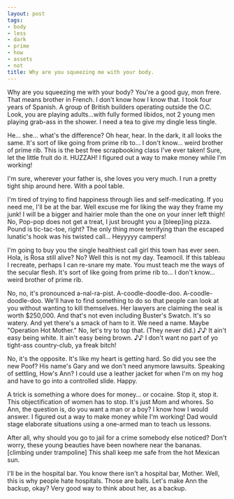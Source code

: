 ```yaml
---
layout: post
tags:
- body
- less
- dark
- prime
- how
- assets
- not
title: Why are you squeezing me with your body.
---
```


Why are you squeezing me with your body? You're a good guy, mon frere. That means brother in French. I don't know how I know that. I took four years of Spanish. A group of British builders operating outside the O.C. Look, you are playing adults…with fully formed libidos, not 2 young men playing grab-ass in the shower. I need a tea to give my dingle less tingle. 

He… she… what's the difference? Oh hear, hear. In the dark, it all looks the same. It's sort of like going from prime rib to… I don't know… weird brother of prime rib. This is the best free scrapbooking class I've ever taken! Sure, let the little fruit do it. HUZZAH! I figured out a way to make money while I'm working! 

I'm sure, wherever your father is, she loves you very much. I run a pretty tight ship around here. With a pool table. 

I'm tired of trying to find happiness through lies and self-medicating. If you need me, I'll be at the bar. Well excuse me for liking the way they frame my junk! I will be a bigger and hairier mole than the one on your inner left thigh! No, Pop-pop does not get a treat, I just brought you a [bleep]ing pizza. Pound is tic-tac-toe, right? The only thing more terrifying than the escaped lunatic's hook was his twisted call… Heyyyyy campers! 

I'm going to buy you the single healthiest call girl this town has ever seen. Hola, is Rosa still alive? No? Well this is not my day. Teamocil. If this tableau I recreate, perhaps I can re-snare my mate. You must teach me the ways of the secular flesh. It's sort of like going from prime rib to… I don't know… weird brother of prime rib. 

No, no, it's pronounced a-nal-ra-pist. A-coodle-doodle-doo. A-coodle-doodle-doo. We'll have to find something to do so that people can look at you without wanting to kill themselves. Her lawyers are claiming the seal is worth $250,000. And that's not even including Buster's Swatch. It's so watery. And yet there's a smack of ham to it. We need a name. Maybe "Operation Hot Mother." No, let's try to top that. (They never did.) ♪♪ It ain't easy being white. It ain't easy being brown. ♪♪ I don't want no part of yo tight-ass country-club, ya freak bitch! 

No, it's the opposite. It's like my heart is getting hard. So did you see the new Poof? His name's Gary and we don't need anymore lawsuits. Speaking of settling, How's Ann? I could use a leather jacket for when I'm on my hog and have to go into a controlled slide. Happy. 

A trick is something a whore does for money… or cocaine. Stop it, stop it. This objectification of women has to stop. It's just Mom and whores. So Ann, the question is, do you want a man or a boy? I know how I would answer. I figured out a way to make money while I'm working! Dad would stage elaborate situations using a one-armed man to teach us lessons. 

After all, why should you go to jail for a crime somebody else noticed? Don't worry, these young beauties have been nowhere near the bananas. [climbing under trampoline] This shall keep me safe from the hot Mexican sun. 

I'll be in the hospital bar. You know there isn't a hospital bar, Mother. Well, this is why people hate hospitals. Those are balls. Let's make Ann the backup, okay? Very good way to think about her, as a backup. 

